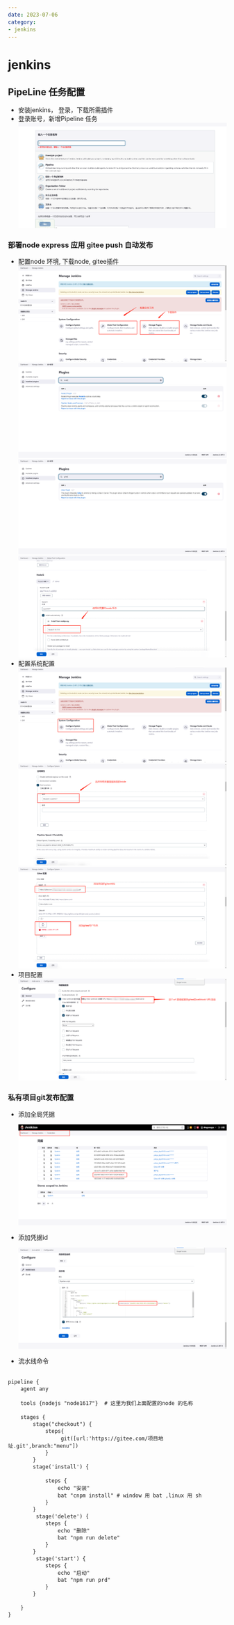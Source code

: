 ```yaml
---
date: 2023-07-06
category:
- jenkins
---
```


# jenkins

## PipeLine 任务配置

- 安装jenkins， 登录，下载所需插件
- 登录账号，新增Pipeline 任务
![](./img/img_5.png)

### 部署node express 应用 gitee push 自动发布

- 配置node 环境, 下载node, gitee插件
  ![1](./img/img_7.png)
  ![2](./img/img_6.png)
  ![3](./img/img_8.png)
  ![4](./img/img_12.png)
- 配置系统配置
  ![5](./img/img_9.png)
  ![6](./img/img_10.png)
  ![7](./img/img_11.png)
- 项目配置
  ![8](./img/img_13.png)

### 私有项目git发布配置

- 添加全局凭据

  ![9](./img/img_15.png)
- 添加凭据id

  ![10](./img/img_14.png)

- 流水线命令

```shell

pipeline {
    agent any
    
    tools {nodejs "node1617"}  # 这里为我们上面配置的node 的名称
    
    stages {
        stage("checkout") {
            steps{
                 git([url:'https://gitee.com/项目地址.git',branch:"menu"])
            }
        }
        stage('install') {
          
            steps {
                echo "安装"
                bat "cnpm install" # window 用 bat ,linux 用 sh
            }
        }
         stage('delete') {
            steps {
                echo "删除"
                bat "npm run delete"
            }
        }
         stage('start') {
            steps {
                echo "启动"
                bat "npm run prd"
            }
        }
    
    }
}

```
